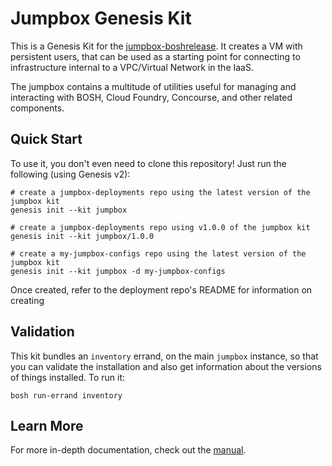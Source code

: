 Jumpbox Genesis Kit
======================

This is a Genesis Kit for the [jumpbox-boshrelease][1]. It creates a VM
with persistent users, that can be used as a starting point for connecting
to infrastructure internal to a VPC/Virtual Network in the IaaS.

The jumpbox contains a multitude of utilities useful for managing and interacting
with BOSH, Cloud Foundry, Concourse, and other related components.

Quick Start
-----------

To use it, you don't even need to clone this repository!  Just run
the following (using Genesis v2):

```
# create a jumpbox-deployments repo using the latest version of the jumpbox kit
genesis init --kit jumpbox

# create a jumpbox-deployments repo using v1.0.0 of the jumpbox kit
genesis init --kit jumpbox/1.0.0

# create a my-jumpbox-configs repo using the latest version of the jumpbox kit
genesis init --kit jumpbox -d my-jumpbox-configs
```

Once created, refer to the deployment repo's README for information on creating

Validation
----------

This kit bundles an `inventory` errand, on the main `jumpbox`
instance, so that you can validate the installation and also get
information about the versions of things installed.  To run it:

```
bosh run-errand inventory
```

Learn More
----------

For more in-depth documentation, check out the [manual][3].

[1]: https://github.com/cloudfoundry-community/jumpbox-boshrelease
[2]: https://github.com/Qarik-Group/openvpn-boshrelease
[3]: MANUAL.md
